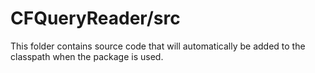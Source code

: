 # CFQueryReader/src

This folder contains source code that will automatically be added to the classpath when
the package is used.
